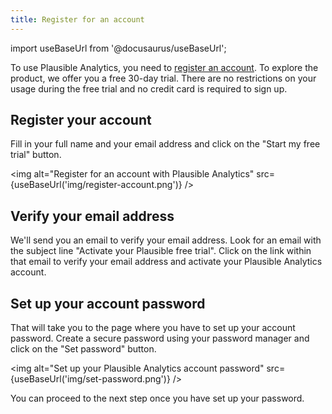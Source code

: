 ```yaml
---
title: Register for an account
---
```


import useBaseUrl from '@docusaurus/useBaseUrl';

To use Plausible Analytics, you need to [register an account](https://plausible.io/register). To explore the product, we offer you a free 30-day trial. There are no restrictions on your usage during the free trial and no credit card is required to sign up.

## Register your account

Fill in your full name and your email address and click on the "Start my free trial" button.

<img alt="Register for an account with Plausible Analytics" src={useBaseUrl('img/register-account.png')} />

## Verify your email address

We'll send you an email to verify your email address. Look for an email with the subject line "Activate your Plausible free trial". Click on the link within that email to verify your email address and activate your Plausible Analytics account.

## Set up your account password

That will take you to the page where you have to set up your account password. Create a secure password using your password manager and click on the "Set password" button.

<img alt="Set up your Plausible Analytics account password" src={useBaseUrl('img/set-password.png')} />

You can proceed to the next step once you have set up your password.
